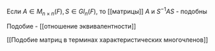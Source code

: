 Если $A \in M_{n\times n}(F), S \in Gl_n(F)$, то [[матрицы]] $A$ и $S^{-1}AS$ - подобны

Подобие - [[отношение эквивалентности]]

[[Подобие матриц в терминах характеристических многочленов]]
